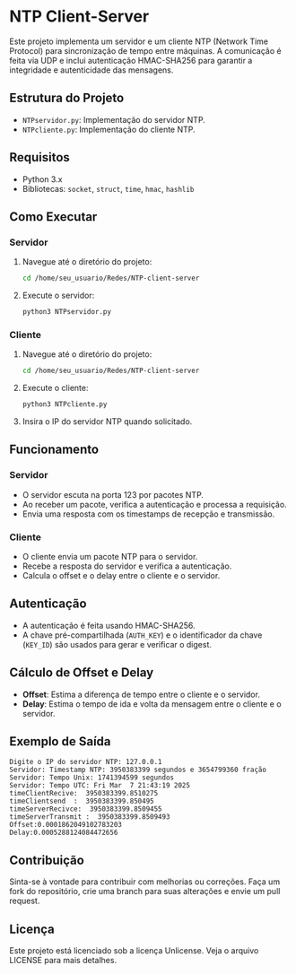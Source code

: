 # NTP Client-Server

Este projeto implementa um servidor e um cliente NTP (Network Time Protocol) para sincronização de tempo entre máquinas. A comunicação é feita via UDP e inclui autenticação HMAC-SHA256 para garantir a integridade e autenticidade das mensagens.

## Estrutura do Projeto

- `NTPservidor.py`: Implementação do servidor NTP.
- `NTPcliente.py`: Implementação do cliente NTP.

## Requisitos

- Python 3.x
- Bibliotecas: `socket`, `struct`, `time`, `hmac`, `hashlib`

## Como Executar

### Servidor

1. Navegue até o diretório do projeto:
    ```sh
    cd /home/seu_usuario/Redes/NTP-client-server
    ```

2. Execute o servidor:
    ```sh
    python3 NTPservidor.py
    ```

### Cliente

1. Navegue até o diretório do projeto:
    ```sh
    cd /home/seu_usuario/Redes/NTP-client-server
    ```

2. Execute o cliente:
    ```sh
    python3 NTPcliente.py
    ```

3. Insira o IP do servidor NTP quando solicitado.

## Funcionamento

### Servidor

- O servidor escuta na porta 123 por pacotes NTP.
- Ao receber um pacote, verifica a autenticação e processa a requisição.
- Envia uma resposta com os timestamps de recepção e transmissão.

### Cliente

- O cliente envia um pacote NTP para o servidor.
- Recebe a resposta do servidor e verifica a autenticação.
- Calcula o offset e o delay entre o cliente e o servidor.

## Autenticação

- A autenticação é feita usando HMAC-SHA256.
- A chave pré-compartilhada (`AUTH_KEY`) e o identificador da chave (`KEY_ID`) são usados para gerar e verificar o digest.

## Cálculo de Offset e Delay

- **Offset**: Estima a diferença de tempo entre o cliente e o servidor.
- **Delay**: Estima o tempo de ida e volta da mensagem entre o cliente e o servidor.

## Exemplo de Saída

```
Digite o IP do servidor NTP: 127.0.0.1
Servidor: Timestamp NTP: 3950383399 segundos e 3654799360 fração
Servidor: Tempo Unix: 1741394599 segundos
Servidor: Tempo UTC: Fri Mar  7 21:43:19 2025
timeClientRecive:  3950383399.8510275
timeClientsend  :  3950383399.850495
timeServerRecivce:  3950383399.8509455
timeServerTransmit :  3950383399.8509493
Offset:0.0001862049102783203
Delay:0.0005288124084472656
```

## Contribuição

Sinta-se à vontade para contribuir com melhorias ou correções. Faça um fork do repositório, crie uma branch para suas alterações e envie um pull request.

## Licença

Este projeto está licenciado sob a licença Unlicense. Veja o arquivo LICENSE para mais detalhes.
